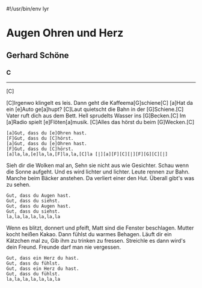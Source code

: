 #!/usr/bin/env lyr
# Augen Ohren und Herz
## Gerhard Schöne
### C

---

[C]

[C]Irgenwo klingelt es leis.
Dann geht die Kaffeema[G]schiene[C]
[a]Hat da ein [e]Auto ge[a]hupt?
[C]Laut quietscht die Bahn in der [G]Schiene.[C]
Vater ruft dich aus dem Bett.
Hell sprudelts Wasser ins [G]Becken.[C]
Im [a]Radio spielt [e]Flöten[a]musik.
[C]Alles das hörst du beim [G]Wecken.[C]

    [a]Gut, dass du [e]Ohren hast.
    [F]Gut, dass du [C]hörst.
    [a]Gut, dass du [e]Ohren hast.
    [F]Gut, dass du [C]hörst.
    [a]la,la,[e]la,la,[F]la,la,[C]la [|][a][F][C][|][F][G][C][|]

Sieh dir die Wolken mal an,
Sehn sie nicht aus wie Gesichter.
Schau wenn die Sonne aufgeht.
Und es wird lichter und lichter.
Leute rennen zur Bahn.
Manche beim Bäcker anstehen.
Da verliert einer den Hut.
Überall gibt's was zu sehen.

    Gut, dass du Augen hast.
    Gut, dass du siehst.
    Gut, dass du Augen hast.
    Gut, dass du siehst.
    la,la,la,la,la,la,la

Wenn es blitzt, donnert und pfeift,
Matt sind die Fenster beschlagen.
Mutter kocht heißen Kakao.
Dann fühlst du warmes Behagen.
Läuft dir ein Kätzchen mal zu,
Gib ihm zu trinken zu fressen.
Streichle es dann wird's dein Freund.
Freunde darf man nie vergessen.

    Gut, dass ein Herz du hast.
    Gut, dass du fühlst.
    Gut, dass ein Herz du hast.
    Gut, dass du fühlst.
    la,la,la,la,la,la,la